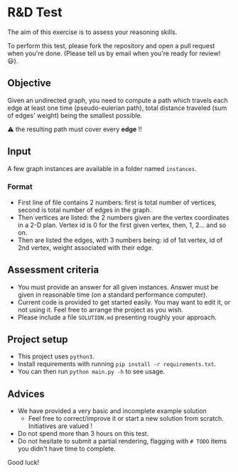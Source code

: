 # R&D Test

The aim of this exercise is to assess your reasoning skills.

To perform this test, please fork the repository and open a pull request when you're done. (Please tell us by email when you're ready for review! :smiley:).

## Objective
Given an undirected graph, you need to compute a path which travels each edge at least one time (pseudo-eulerian path), total distance traveled (sum of edges' weight) being the smallest possible.

⚠️ the resulting path must cover every **edge** !!

## Input
A few graph instances are available in a folder named `instances`.

### Format
- First line of file contains 2 numbers: first is total number of vertices, second is total number of edges in the graph.
- Then vertices are listed: the 2 numbers given are the vertex coordinates in a 2-D plan. Vertex id is 0 for the first given vertex, then, 1, 2... and so on.
- Then are listed the edges, with 3 numbers being: id of 1st vertex, id of 2nd vertex, weight associated with their edge.

## Assessment criteria
- You must provide an answer for all given instances. Answer must be given in reasonable time (on a standard performance computer).
- Current code is provided to get started easily. You may want to edit it, or not using it. Feel free to arrange the project as you wish.
- Please include a file `SOLUTION.md` presenting roughly your approach.

## Project setup
- This project uses `python3`.
- Install requirements with running `pip install -r requirements.txt`.
- You can then run `python main.py -h` to see usage.

## Advices
- We have provided a very basic and incomplete example solution
    - Feel free to correct/improve it or start a new solution from scratch. Initiatives are valued !
- Do not spend more than 3 hours on this test.
- Do not hesitate to submit a partial rendering, flagging with `# TODO` items you didn't have time to complete.


Good luck!

